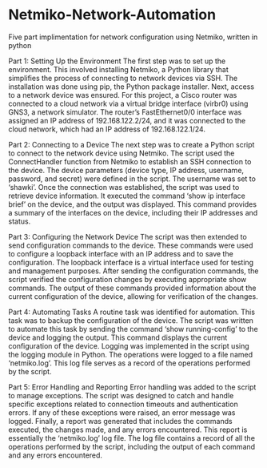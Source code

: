 # Netmiko-Network-Automation
Five part implimentation for network configuration using Netmiko, written in python

Part 1: Setting Up the Environment
The first step was to set up the environment. This involved installing Netmiko, a Python library that simplifies the process of connecting to network devices via SSH. The installation was done using pip, the Python package installer.
Next, access to a network device was ensured. For this project, a Cisco router was connected to a cloud network via a virtual bridge interface (virbr0) using GNS3, a network simulator. The router’s FastEthernet0/0 interface was assigned an IP address of 192.168.122.2/24, and it was connected to the cloud network, which had an IP address of 192.168.122.1/24.

Part 2: Connecting to a Device
The next step was to create a Python script to connect to the network device using Netmiko. The script used the ConnectHandler function from Netmiko to establish an SSH connection to the device. The device parameters (device type, IP address, username, password, and secret) were defined in the script. The username was set to ‘shawki’.
Once the connection was established, the script was used to retrieve device information. It executed the command ‘show ip interface brief’ on the device, and the output was displayed. This command provides a summary of the interfaces on the device, including their IP addresses and status.

Part 3: Configuring the Network Device
The script was then extended to send configuration commands to the device. These commands were used to configure a loopback interface with an IP address and to save the configuration. The loopback interface is a virtual interface used for testing and management purposes.
After sending the configuration commands, the script verified the configuration changes by executing appropriate show commands. The output of these commands provided information about the current configuration of the device, allowing for verification of the changes.

Part 4: Automating Tasks
A routine task was identified for automation. This task was to backup the configuration of the device. The script was written to automate this task by sending the command ‘show running-config’ to the device and logging the output. This command displays the current configuration of the device.
Logging was implemented in the script using the logging module in Python. The operations were logged to a file named ‘netmiko.log’. This log file serves as a record of the operations performed by the script.

Part 5: Error Handling and Reporting
Error handling was added to the script to manage exceptions. The script was designed to catch and handle specific exceptions related to connection timeouts and authentication errors. If any of these exceptions were raised, an error message was logged.
Finally, a report was generated that includes the commands executed, the changes made, and any errors encountered. This report is essentially the ‘netmiko.log’ log file. The log file contains a record of all the operations performed by the script, including the output of each command and any errors encountered.
